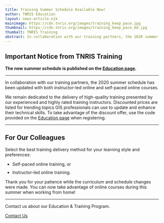 ```yaml
---
title: Training Summer Schedule Available Now!
author: TNRIS Education
layout: news-article.njk
mainimage: https://cdn.tnris.org/images/training_keep_pace.jpg
thumbnail: https://cdn.tnris.org/images/training_keep_pace_md.jpg
thumbalt: TNRIS Training
abstract: In collaboration with our training partners, the 2020 summer schedule has been updated with both instructor-led online and self-paced online courses.
---
```


## Important Notice from TNRIS Training

<p class="lead">
  <strong>
    The new summer schedule is published on the <a href="/education">Education page</a>.
  </strong>
</p>

* * *

<p>
  In collaboration with our training partners, the 2020 summer schedule has been updated with both instructor-led online and self-paced online courses.
</p>

<p>
  We remain dedicated to the delivery of high-quality training presented by our experienced and highly rated training instructors.  Discounted prices are listed for trending topics GIS professionals can use to update and enhance their technical skills. To take advantage of the discount offer, use the code provided on the <a href="/education">Education page</a> when registering.
</p>

* * *

<h2>For Our Colleagues</h2>
<p>
  Select the best training delivery method for your learning style and preferences:
  <ul>
    <li style="margin-bottom:10px;">Self-paced online training, or</li>
    <li style="margin-bottom:10px;">Instructor-led online training.</li>
  </ul>
</p>

<p>
  Thank you for your patience while the curriculum and schedule changes were made. You can now take advantage of online courses during this summer when working from home!
</p>

* * *

<div class="card card-body well-bg">
  <p>
    Contact us about our Education &amp; Training Program.
  </p>
  <a class="btn btn-tnris btn-lg btn-block" href="/education/contact"><i class="glyphicon glyphicon-comment"></i> Contact Us</a>
</div>
